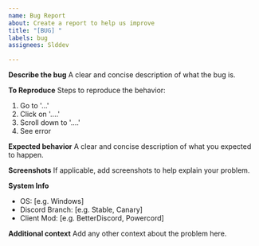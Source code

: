 ```yaml
---
name: Bug Report
about: Create a report to help us improve
title: "[BUG] "
labels: bug
assignees: Slddev

---
```


**Describe the bug**
A clear and concise description of what the bug is.

**To Reproduce**
Steps to reproduce the behavior:
1. Go to '...'
2. Click on '....'
3. Scroll down to '....'
4. See error

**Expected behavior**
A clear and concise description of what you expected to happen.

**Screenshots**
If applicable, add screenshots to help explain your problem.

**System Info**
 - OS: [e.g. Windows]
 - Discord Branch: [e.g. Stable, Canary]
 - Client Mod: [e.g. BetterDiscord, Powercord]

**Additional context**
Add any other context about the problem here.
